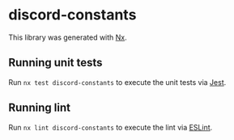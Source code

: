 # discord-constants

This library was generated with [Nx](https://nx.dev).

## Running unit tests

Run `nx test discord-constants` to execute the unit tests via [Jest](https://jestjs.io).

## Running lint

Run `nx lint discord-constants` to execute the lint via [ESLint](https://eslint.org/).
